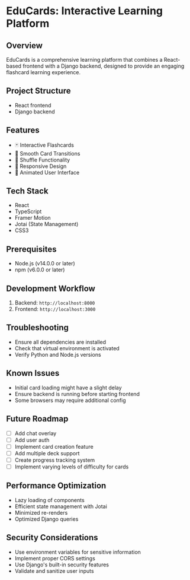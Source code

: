 # EduCards: Interactive Learning Platform

## Overview

EduCards is a comprehensive learning platform that combines a React-based frontend with a Django backend, designed to provide an engaging flashcard learning experience.

## Project Structure

- React frontend
- Django backend

## Features

- 🃏 Interactive Flashcards
- 🔄 Smooth Card Transitions
- 🔀 Shuffle Functionality
- 📱 Responsive Design
- 🎨 Animated User Interface

## Tech Stack

- React
- TypeScript
- Framer Motion
- Jotai (State Management)
- CSS3

## Prerequisites

- Node.js (v14.0.0 or later)
- npm (v6.0.0 or later)

## Development Workflow

1. Backend: `http://localhost:8000`
2. Frontend: `http://localhost:3000`

## Troubleshooting

- Ensure all dependencies are installed
- Check that virtual environment is activated
- Verify Python and Node.js versions

## Known Issues

- Initial card loading might have a slight delay
- Ensure backend is running before starting frontend
- Some browsers may require additional config

## Future Roadmap

- [ ] Add chat overlay
- [ ] Add user auth
- [ ] Implement card creation feature
- [ ] Add multiple deck support
- [ ] Create progress tracking system
- [ ] Implement varying levels of difficulty for cards

## Performance Optimization

- Lazy loading of components
- Efficient state management with Jotai
- Minimized re-renders
- Optimized Django queries

## Security Considerations

- Use environment variables for sensitive information
- Implement proper CORS settings
- Use Django's built-in security features
- Validate and sanitize user inputs